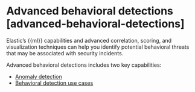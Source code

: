 # Advanced behavioral detections [advanced-behavioral-detections]

Elastic’s {{ml}} capabilities and advanced correlation, scoring, and visualization techniques can help you identify potential behavioral threats that may be associated with security incidents.

Advanced behavioral detections includes two key capabilities:

* [Anomaly detection](../../../solutions/security/advanced-entity-analytics/anomaly-detection.md)
* [Behavioral detection use cases](../../../solutions/security/advanced-entity-analytics/behavioral-detection-use-cases.md)






